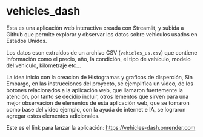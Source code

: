 # vehicles_dash

Esta es una aplicación web interactiva creada con Streamlit, y subida a Github que permite explorar y observar los datos sobre vehiculos usados en Estados Unidos. 

Los datos eson extraidos de un archivo CSV (`vehicles_us.csv`) que contiene información como el precio, año, la condición, el tipo de vehículo, modelo del vehiculo, kilometraje etc...

La idea inicio con la creacion de Histogramas y graficos de disperción, 
Sin Embargo, en las instrucciones del proyecto, se ejemplifica un video, de los botones relacionados a la aplicación web, que llamaron fuertemente la atención, por tanto se decidio incluir, otros lementos que sirven para una mejor observacion de elementos de esta aplicación web, que se tomaron como base del video ejemplo,
con la ayuda de internet e IA, se lograron agregar estos elementos adicionales.

Este es el link para lanzar la aplicación: https://vehicles-dash.onrender.com

